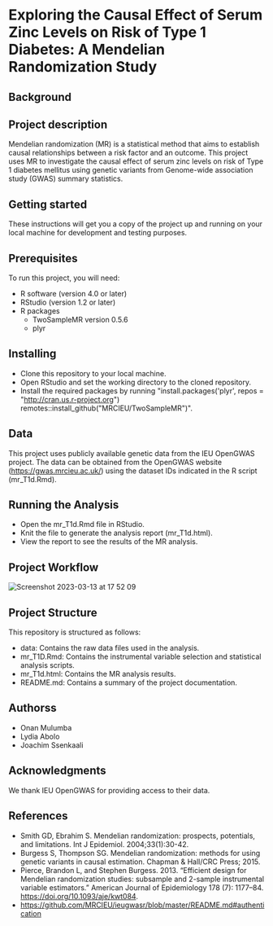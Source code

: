 # Exploring the Causal Effect of Serum Zinc Levels on Risk of Type 1 Diabetes: A Mendelian Randomization Study

## Background







## Project description
Mendelian randomization (MR) is a statistical method that aims to establish causal relationships between a risk factor and an outcome. This project uses MR to investigate the causal effect of serum zinc levels on risk of Type 1 diabetes mellitus using genetic variants from Genome-wide association study (GWAS) summary statistics.

## Getting started
These instructions will get you a copy of the project up and running on your local machine for development and testing purposes.

## Prerequisites
To run this project, you will need:
* R software (version 4.0 or later)
* RStudio (version 1.2 or later)
* R packages
  * TwoSampleMR version 0.5.6 
  * plyr 

## Installing
* Clone this repository to your local machine.
* Open RStudio and set the working directory to the cloned repository.
* Install the required packages by running "install.packages('plyr', repos = "http://cran.us.r-project.org")
remotes::install_github("MRCIEU/TwoSampleMR")".

## Data
This project uses publicly available genetic data from the IEU OpenGWAS project. The data can be obtained from the OpenGWAS website (https://gwas.mrcieu.ac.uk/) using the dataset IDs indicated in the R script (mr_T1d.Rmd).

## Running the Analysis
* Open the mr_T1d.Rmd file in RStudio.
* Knit the file to generate the analysis report (mr_T1d.html).
* View the report to see the results of the MR analysis.

## Project Workflow

![Screenshot 2023-03-13 at 17 52 09](https://user-images.githubusercontent.com/101923400/224738673-d6f862ee-c030-4ace-ab25-de765b90bf1a.png)

## Project Structure
This repository is structured as follows:

* data: Contains the raw data files used in the analysis.
* mr_T1D.Rmd: Contains the instrumental variable selection and statistical analysis scripts.
* mr_T1d.html: Contains the MR analysis results.
* README.md: Contains a summary of the project documentation.

## Authorss
* Onan Mulumba
* Lydia Abolo
* Joachim Ssenkaali


## Acknowledgments
We thank IEU OpenGWAS for providing access to their data.

## References
* Smith GD, Ebrahim S. Mendelian randomization: prospects, potentials, and limitations. Int J Epidemiol. 2004;33(1):30-42.
* Burgess S, Thompson SG. Mendelian randomization: methods for using genetic variants in causal estimation. Chapman & Hall/CRC Press; 2015.
* Pierce, Brandon L, and Stephen Burgess. 2013. “Efficient design for Mendelian randomization studies: subsample and 2-sample instrumental variable estimators.” American Journal of Epidemiology 178 (7): 1177–84. https://doi.org/10.1093/aje/kwt084.
* https://github.com/MRCIEU/ieugwasr/blob/master/README.md#authentication








